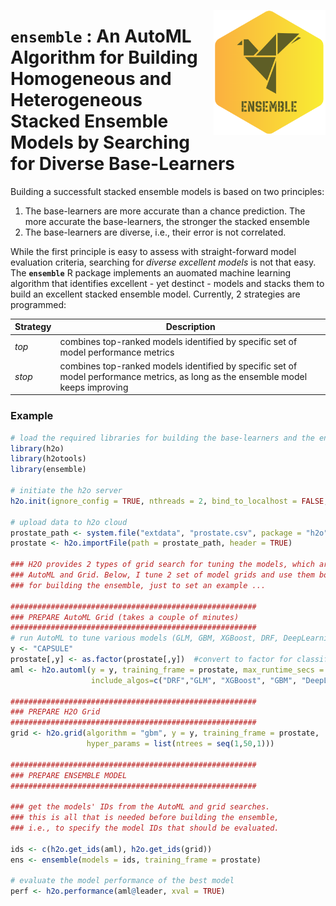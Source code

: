 <a href="https://github.com/haghish/ensemble"><img src='man/figures/logo.PNG' align="right" height="200" /></a>

`ensemble` : An AutoML Algorithm for Building Homogeneous and Heterogeneous Stacked Ensemble Models by Searching for Diverse Base-Learners
==========================================================================================================================================

Building a successfult stacked ensemble models is based on two principles:

1. The base-learners are more accurate than a chance prediction. The more accurate the base-learners, the stronger the stacked ensemble
2. The base-learners are diverse, i.e., their error is not correlated. 

While the first principle is easy to assess with straight-forward model evaluation criteria, searching for _diverse excellent models_ is not that easy. The **`ensemble`** R package implements an auomated machine learning algorithm that identifies excellent - yet destinct - models and stacks them to build an excellent stacked ensemble model. Currently, 2 strategies are programmed:

Strategy    | Description
----------- | -----------
_top_       | combines top-ranked models identified by specific set of model performance metrics
_stop_      | combines top-ranked models identified by specific set of model performance metrics, as long as the ensemble model keeps improving


### Example

```R
# load the required libraries for building the base-learners and the ensemble models
library(h2o)
library(h2otools)
library(ensemble)

# initiate the h2o server
h2o.init(ignore_config = TRUE, nthreads = 2, bind_to_localhost = FALSE, insecure = TRUE)

# upload data to h2o cloud
prostate_path <- system.file("extdata", "prostate.csv", package = "h2o")
prostate <- h2o.importFile(path = prostate_path, header = TRUE)

### H2O provides 2 types of grid search for tuning the models, which are 
### AutoML and Grid. Below, I tune 2 set of model grids and use them both 
### for building the ensemble, just to set an example ... 

#######################################################
### PREPARE AutoML Grid (takes a couple of minutes)
#######################################################
# run AutoML to tune various models (GLM, GBM, XGBoost, DRF, DeepLearning) for 120 seconds
y <- "CAPSULE"
prostate[,y] <- as.factor(prostate[,y])  #convert to factor for classification
aml <- h2o.automl(y = y, training_frame = prostate, max_runtime_secs = 120,
                  include_algos=c("DRF","GLM", "XGBoost", "GBM", "DeepLearning"))

#######################################################
### PREPARE H2O Grid 
#######################################################
grid <- h2o.grid(algorithm = "gbm", y = y, training_frame = prostate,
                 hyper_params = list(ntrees = seq(1,50,1)))

#######################################################
### PREPARE ENSEMBLE MODEL
#######################################################

### get the models' IDs from the AutoML and grid searches. 
### this is all that is needed before building the ensemble, 
### i.e., to specify the model IDs that should be evaluated.

ids <- c(h2o.get_ids(aml), h2o.get_ids(grid))
ens <- ensemble(models = ids, training_frame = prostate)

# evaluate the model performance of the best model
perf <- h2o.performance(aml@leader, xval = TRUE)
```
